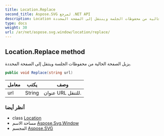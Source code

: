 ```yaml
---
title: Location.Replace
second_title: Aspose.SVG لمرجع .NET API
description: Location طريقة. يزيل الصفحة الحالية من محفوظات الجلسة وينتقل إلى الصفحة المحددة.
type: docs
weight: 30
url: /ar/net/aspose.svg.window/location/replace/
---
```

## Location.Replace method

يزيل الصفحة الحالية من محفوظات الجلسة وينتقل إلى الصفحة المحددة.

```csharp
public void Replace(string url)
```

| معامل | يكتب | وصف |
| --- | --- | --- |
| url | String | عنوان URL للتنقل. |

### أنظر أيضا

* class [Location](../)
* مساحة الاسم [Aspose.Svg.Window](../../location/)
* المجسم [Aspose.SVG](../../../)


